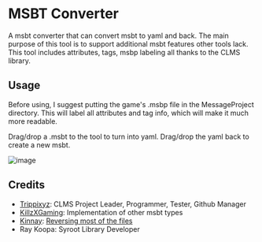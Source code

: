 
# MSBT Converter

A msbt converter that can convert msbt to yaml and back.
The main purpose of this tool is to support additional msbt features other tools lack.
This tool includes attributes, tags, msbp labeling all thanks to the CLMS library.

## Usage

Before using, I suggest putting the game's .msbp file in the MessageProject directory.
This will label all attributes and tag info, which will make it much more readable.

Drag/drop a .msbt to the tool to turn into yaml. 
Drag/drop the yaml back to create a new msbt.

![image](https://github.com/KillzXGaming/MSBTConverter/assets/13475262/7d15b557-c239-4330-89b7-da4fd8cc6852)

## Credits
* [Trippixyz](https://github.com/Trippixyz): CLMS Project Leader, Programmer, Tester, Github Manager
* [KillzXGaming](https://github.com/KillzXGaming): Implementation of other msbt types
* [Kinnay](https://github.com/kinnay): [Reversing most of the files](https://github.com/Kinnay/Nintendo-File-Formats/wiki/LMS-File-Format)
* Ray Koopa: Syroot Library Developer
